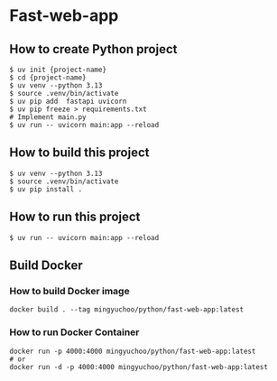 # Fast-web-app

## How to create Python project

```
$ uv init {project-name}
$ cd {project-name}
$ uv venv --python 3.13
$ source .venv/bin/activate
$ uv pip add  fastapi uvicorn
$ uv pip freeze > requirements.txt
# Implement main.py
$ uv run -- uvicorn main:app --reload
```

## How to build this project

```
$ uv venv --python 3.13
$ source .venv/bin/activate
$ uv pip install .
```

## How to run this project

```
$ uv run -- uvicorn main:app --reload
```

## Build Docker

### How to build Docker image

```
docker build . --tag mingyuchoo/python/fast-web-app:latest
```

### How to run Docker Container

```
docker run -p 4000:4000 mingyuchoo/python/fast-web-app:latest
# or
docker run -d -p 4000:4000 mingyuchoo/python/fast-web-app:latest
```

